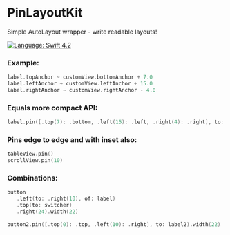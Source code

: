 # PinLayoutKit
Simple AutoLayout wrapper - write readable layouts!

[![Language: Swift 4.2](https://img.shields.io/badge/language-swift%204-f48041.svg?style=flat)](https://developer.apple.com/swift)

### Example:
```swift
label.topAnchor ~ customView.bottomAnchor + 7.0
label.leftAnchor ~ customView.leftAnchor + 15.0
label.rightAnchor ~ customView.rightAnchor - 4.0
```
### Equals more compact API:
```swift
label.pin([.top(7): .bottom, .left(15): .left, .right(4): .right], to: customView)
```

### Pins edge to edge and with inset also:
```swift
tableView.pin()
scrollView.pin(10)
```

### Combinations:
```swift
button
   .left(to: .right(10), of: label)
   .top(to: switcher)
   .right(24).width(22)
   
button2.pin([.top(0): .top, .left(10): .right], to: label2).width(22)
```
